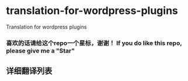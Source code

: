 # translation-for-wordpress-plugins
Translation for wordpress plugins

### 喜欢的话请给这个repo一个星标，谢谢！  If you do like this repo, please give me a "Star" 

## 详细翻译列表
